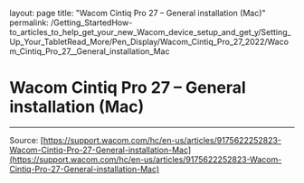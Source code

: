 layout: page
title: "Wacom Cintiq Pro 27 – General installation (Mac)"
permalink: /Getting_StartedHow-to_articles_to_help_get_your_new_Wacom_device_setup_and_get_y/Setting_Up_Your_TabletRead_More/Pen_Display/Wacom_Cintiq_Pro_27_2022/Wacom_Cintiq_Pro_27__General_installation_Mac

# Wacom Cintiq Pro 27 – General installation (Mac)



---
Source: [https://support.wacom.com/hc/en-us/articles/9175622252823-Wacom-Cintiq-Pro-27-General-installation-Mac](https://support.wacom.com/hc/en-us/articles/9175622252823-Wacom-Cintiq-Pro-27-General-installation-Mac)
